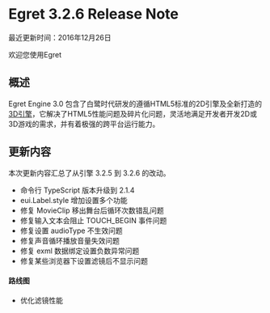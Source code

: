Egret 3.2.6 Release Note
===============================


最近更新时间：2016年12月26日


欢迎您使用Egret

## 概述

Egret Engine 3.0 包含了白鹭时代研发的遵循HTML5标准的2D引擎及全新打造的[3D引擎](https://github.com/egret-labs/egret-3d)，它解决了HTML5性能问题及碎片化问题，灵活地满足开发者开发2D或3D游戏的需求，并有着极强的跨平台运行能力。

## 更新内容

本次更新内容汇总了从引擎 3.2.5 到 3.2.6 的改动。

* 命令行 TypeScript 版本升级到 2.1.4
* eui.Label.style 增加设置多个功能
* 修复 MovieClip 移出舞台后循环次数错乱问题
* 修复输入文本会阻止 TOUCH_BEGIN 事件问题
* 修复设置 audioType 不生效问题
* 修复声音循环播放音量失效问题
* 修复 exml 数据绑定设置负数异常问题
* 修复某些浏览器下设置滤镜后不显示问题

#### 路线图
* 优化滤镜性能